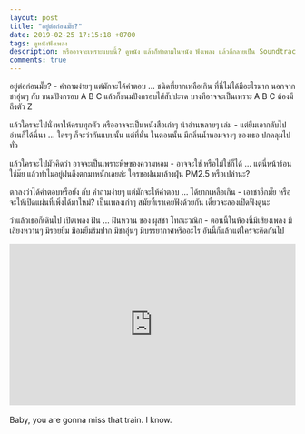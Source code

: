 ```yaml
---
layout: post
title: "อยู่ต่อก่อนมั๊ย?"
date: 2019-02-25 17:15:18 +0700
tags: ดูหนังฟังเพลง
description: หรืออาจจะเพราะแบบนี้? ดูหนัง แล้วก็ทำตามในหนัง ฟังเพลง แล้วก็กลายเป็น Soundtrack of my life. - แล้วใช่มั๊ยล่ะ?
comments: true
---
```

อยู่ต่อก่อนมั๊ย? - คำถามง่ายๆ แต่มักจะได้คำตอบ ... ชนิดที่ยากเหลือเกิน ที่นี่ไม่ได้มีอะไรมาก นอกจากชาอุ่นๆ  กับ ขนมปังกรอบ A B C แล้วก็ขนมปังกรอบไส้สัปปะรด บางทีอาจจะเป็นเพราะ A B C ต้องมีถึงตัว Z

แล้วใครจะไปนั่งหาให้ครบทุกตัว หรืออาจจะเป็นหนังสือเก่าๆ น่าอ่านหลายๆ เล่ม - แต่ยืมเอากลับไปอ่านก็ได้นี่นา ... ใครๆ ก็จะว่ากันแบบนั้น แต่ที่นั่น ในตอนนั้น มีกลิ่นน้ำหอมจางๆ ของเธอ ปกคลุมไปทั่ว

แล้วใครจะไปมัวคิดว่า อาจจะเป็นเพราะพิษของความหอม - อาจจะใช่ หรือไม่ใช่ก็ได้ ... แต่นี่หน้าร้อนใช่ม๊ย แล้วทำไมอยู่ฝนถึงตกมาหนักเลยล่ะ ใครขอฝนมาล้างฝุ่น PM2.5 หรือเปล่านะ?

ตกลงว่าได้คำตอบหรือยัง กับ คำถามง่ายๆ แต่มักจะให้คำตอบ ... ได้ยากเหลือเกิน - เอาชาอีกมั๊ย หรือจะให้เปิดแผ่นที่เพิ่งได้มาใหม่? เป็นเพลงเก่าๆ สมัยที่เราเคยฟังด้วยกัน เดี๋ยวจะลองเปิดฟังดูนะ

ว่าแล้วเธอก็เดินไป เปิดเพลง ฝัน ... ฝันหวาน ของ ผุสชา โทณะวณิก - ตอนนี้ในห้องนี้มีเสียงเพลง มีเสียงหวานๆ มีรอยยิ้ม มีอมยิ้มริมปาก มีชาอุ่นๆ มีบรรยากาศหรืออะไร อันนี้ก็แล้วแต่ใครจะคิดกันไป

<div style="position:relative;width:100%;height:0;padding-bottom:56.25%;">
<iframe style="width:100%;height:100%;position:absolute;top:0;left:0;" src="https://www.youtube.com/embed/MdHzN90y0wI" frameborder="0" allow="autoplay; encrypted-media" allowfullscreen>
</iframe>
</div>
<br />Baby, you are gonna miss that train. <i class="fa fa-heart" style="color:#C38FD6"></i> I know.
